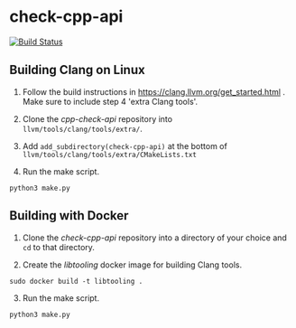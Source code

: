 # check-cpp-api

[![Build Status](https://travis-ci.com/phitsc/check-cpp-api.svg?token=RqqkynutptY9gpoo5YZP&branch=master)](https://travis-ci.com/phitsc/check-cpp-api)

## Building Clang on Linux

1. Follow the build instructions in https://clang.llvm.org/get_started.html . Make sure to include step 4 'extra Clang tools'.

2. Clone the *cpp-check-api* repository into `llvm/tools/clang/tools/extra/`.

3. Add `add_subdirectory(check-cpp-api)` at the bottom of `llvm/tools/clang/tools/extra/CMakeLists.txt`

4. Run the make script.

```shell
python3 make.py
```

## Building with Docker

1. Clone the *check-cpp-api* repository into a directory of your choice and `cd` to that directory.

2. Create the *libtooling* docker image for building Clang tools.

```shell
sudo docker build -t libtooling .
```

3. Run the make script.

```shell
python3 make.py
```



